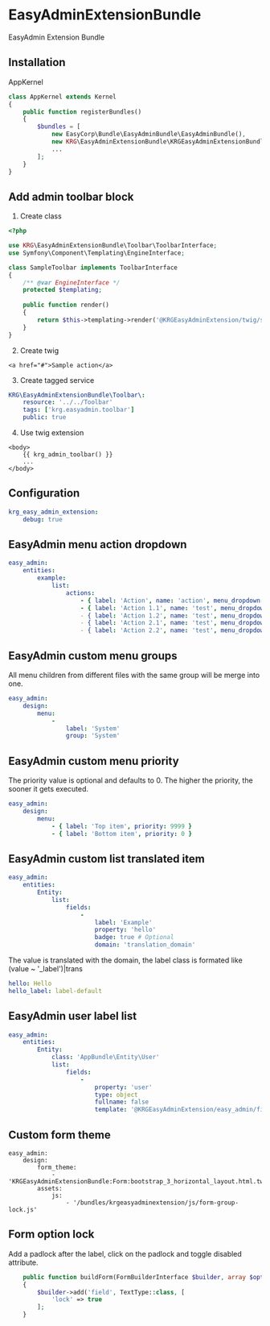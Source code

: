 # EasyAdminExtensionBundle
EasyAdmin Extension Bundle

## Installation

AppKernel
```php
class AppKernel extends Kernel
{
    public function registerBundles()
    {
        $bundles = [
            new EasyCorp\Bundle\EasyAdminBundle\EasyAdminBundle(),
            new KRG\EasyAdminExtensionBundle\KRGEasyAdminExtensionBundle(),
            ...
        ];
    }
}
```

## Add admin toolbar block

1. Create class
```php
<?php

use KRG\EasyAdminExtensionBundle\Toolbar\ToolbarInterface;
use Symfony\Component\Templating\EngineInterface;

class SampleToolbar implements ToolbarInterface
{
    /** @var EngineInterface */
    protected $templating;
    
    public function render() 
    {
        return $this->templating->render('@KRGEasyAdminExtension/twig/sample.html.twig');
    }
}
```

2. Create twig
```twig
<a href="#">Sample action</a>   
```

3. Create tagged service 
```yaml
KRG\EasyAdminExtensionBundle\Toolbar\:
    resource: '../../Toolbar'
    tags: ['krg.easyadmin.toolbar']
    public: true
```

4. Use twig extension
```twig
<body>
    {{ krg_admin_toolbar() }}
    ...
</body>
```


## Configuration

```yaml
krg_easy_admin_extension:
    debug: true
```

## EasyAdmin menu action dropdown

```yaml
easy_admin:
    entities:
        example:
            list:
                actions:
                    - { label: 'Action', name: 'action', menu_dropdown: true } # [↓]
                    - { label: 'Action 1.1', name: 'test', menu_dropdown: { name: 'Group 1' } # [Group 1 ↓]
                    - { label: 'Action 1.2', name: 'test', menu_dropdown: { name: 'Group 1' } # [Group 1 ↓]
                    - { label: 'Action 2.1', name: 'test', menu_dropdown: { name: 'Group 2' } # [Group 2 ↓]
                    - { label: 'Action 2.2', name: 'test', menu_dropdown: { name: 'Group 2' } # [Group 2 ↓]
```

## EasyAdmin custom menu groups

All menu children from different files with the same group will be merge into one.

```yaml
easy_admin:
    design:
        menu:
            -
                label: 'System'
                group: 'System'
```

## EasyAdmin custom menu priority

The priority value is optional and defaults to 0. The higher the priority, the sooner it gets executed.

```yaml
easy_admin:
    design:
        menu:
            - { label: 'Top item', priority: 9999 }
            - { label: 'Bottom item', priority: 0 }
```


## EasyAdmin custom list translated item

```yaml
easy_admin:
    entities:
        Entity:
            list:
                fields:
                    -
                        label: 'Example'
                        property: 'hello'
                        badge: true # Optional
                        domain: 'translation_domain'
```

The value is translated with the domain, the label class is formated like (value ~ '_label')|trans

```yaml
hello: Hello
hello_label: label-default
```

## EasyAdmin user label list

```yaml
easy_admin:
    entities:
        Entity:
            class: 'AppBundle\Entity\User'
            list:
                fields:
                    -
                        property: 'user'
                        type: object
                        fullname: false
                        template: '@KRGEasyAdminExtension/easy_admin/field_user.html.twig'
````

## Custom form theme

```
easy_admin:
    design:
        form_theme:
            - 'KRGEasyAdminExtensionBundle:Form:bootstrap_3_horizontal_layout.html.twig'
        assets:
            js:
                - '/bundles/krgeasyadminextension/js/form-group-lock.js'
```

## Form option lock

Add a padlock after the label, click on the padlock and toggle disabled attribute.

```php
    public function buildForm(FormBuilderInterface $builder, array $options)
    {
        $builder->add('field', TextType::class, [
            'lock' => true
        ];
    }
```
